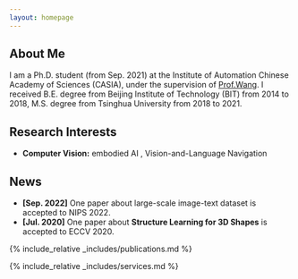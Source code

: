 ```yaml
---
layout: homepage
---
```


## About Me

I am a Ph.D. student (from Sep. 2021) at the Institute of Automation Chinese Academy of Sciences (CASIA), under the supervision of [Prof.Wang](https://nlpr.ia.ac.cn/iva/homepage/jqwang/index.htm).
I received B.E. degree from Beijing Institute of Technology (BIT) from 2014 to 2018, M.S. degree from Tsinghua University from 2018 to 2021.

## Research Interests

- **Computer Vision:** embodied AI , Vision-and-Language Navigation

## News

- **[Sep. 2022]** One paper about large-scale image-text dataset is accepted to NIPS 2022.
- **[Jul. 2020]** One paper about **Structure Learning for 3D Shapes** is accepted to ECCV 2020.


{% include_relative _includes/publications.md %}

{% include_relative _includes/services.md %}
